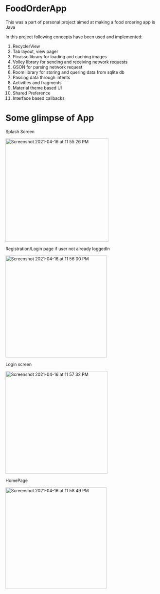 # FoodOrderApp
This was a part of personal project aimed at making a food ordering app is Java

In this project following concepts have been used and implemented:
1. RecyclerView
2. Tab layout, view pager
3. Picasso library for loading and caching images
4. Volley library for sending and receiving network requests
5. GSON for parsing network request
6. Room library for storing and quering data from sqlite db
7. Passing data through intents
8. Activities and fragments
9. Material theme based UI
10. Shared Preference
11. Interface based callbacks

# Some glimpse of App

Splash Screen

<img width="338" alt="Screenshot 2021-04-16 at 11 55 26 PM" src="https://user-images.githubusercontent.com/36126610/115070977-4671f300-9f13-11eb-9ca7-40c562e11f1d.png">






Registration/Login page if user not already loggedIn

<img width="333" alt="Screenshot 2021-04-16 at 11 56 00 PM" src="https://user-images.githubusercontent.com/36126610/115071094-6c979300-9f13-11eb-941a-dd12f40b9c3e.png">






Login screen

<img width="335" alt="Screenshot 2021-04-16 at 11 57 32 PM" src="https://user-images.githubusercontent.com/36126610/115071169-86d17100-9f13-11eb-8c0e-da4bf97eaf46.png">






HomePage

<img width="332" alt="Screenshot 2021-04-16 at 11 58 49 PM" src="https://user-images.githubusercontent.com/36126610/115071271-acf71100-9f13-11eb-9406-40e277316ee6.png">
